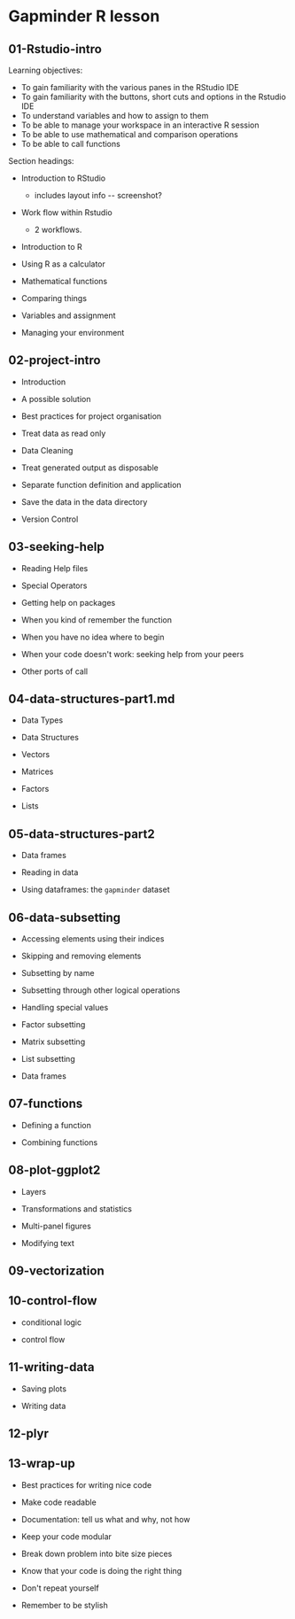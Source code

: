 
# Gapminder R lesson

## 01-Rstudio-intro

Learning objectives:

* To gain familiarity with the various panes in the RStudio IDE
* To gain familiarity with the buttons, short cuts and options in the Rstudio IDE
* To understand variables and how to assign to them
* To be able to manage your workspace in an interactive R session
* To be able to use mathematical and comparison operations
* To be able to call functions

Section headings:


* Introduction to RStudio
    - includes layout info -- screenshot?

* Work flow within Rstudio
    - 2 workflows. 

* Introduction to R

* Using R as a calculator

* Mathematical functions

* Comparing things

* Variables and assignment

* Managing your environment

## 02-project-intro

* Introduction

* A possible solution

* Best practices for project organisation

* Treat data as read only

* Data Cleaning

* Treat generated output as disposable

* Separate function definition and application

* Save the data in the data directory

* Version Control

## 03-seeking-help

* Reading Help files

* Special Operators

* Getting help on packages

* When you kind of remember the function

* When you have no idea where to begin

* When your code doesn't work: seeking help from your peers

* Other ports of call

## 04-data-structures-part1.md

* Data Types

* Data Structures

* Vectors

* Matrices

* Factors

* Lists

## 05-data-structures-part2

* Data frames

* Reading in data

* Using dataframes: the `gapminder` dataset

## 06-data-subsetting

* Accessing elements using their indices

* Skipping and removing elements

* Subsetting by name

* Subsetting through other logical operations

* Handling special values

* Factor subsetting

* Matrix subsetting

* List subsetting

* Data frames

## 07-functions

* Defining a function

* Combining functions

## 08-plot-ggplot2

* Layers

* Transformations and statistics

* Multi-panel figures

* Modifying text

## 09-vectorization

## 10-control-flow

* conditional logic

* control flow

## 11-writing-data

* Saving plots

* Writing data

## 12-plyr

## 13-wrap-up

* Best practices for writing nice code

* Make code readable 

* Documentation: tell us what and why, not how

* Keep your code modular

* Break down problem into bite size pieces

* Know that your code is doing the right thing

* Don't repeat yourself

* Remember to be stylish

